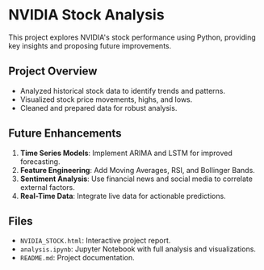 # NVIDIA Stock Analysis

This project explores NVIDIA's stock performance using Python, providing key insights and proposing future improvements.

## Project Overview
- Analyzed historical stock data to identify trends and patterns.
- Visualized stock price movements, highs, and lows.
- Cleaned and prepared data for robust analysis.

## Future Enhancements
1. **Time Series Models**: Implement ARIMA and LSTM for improved forecasting.
2. **Feature Engineering**: Add Moving Averages, RSI, and Bollinger Bands.
3. **Sentiment Analysis**: Use financial news and social media to correlate external factors.
4. **Real-Time Data**: Integrate live data for actionable predictions.

## Files
- `NVIDIA_STOCK.html`: Interactive project report.
- `analysis.ipynb`: Jupyter Notebook with full analysis and visualizations.
- `README.md`: Project documentation.
